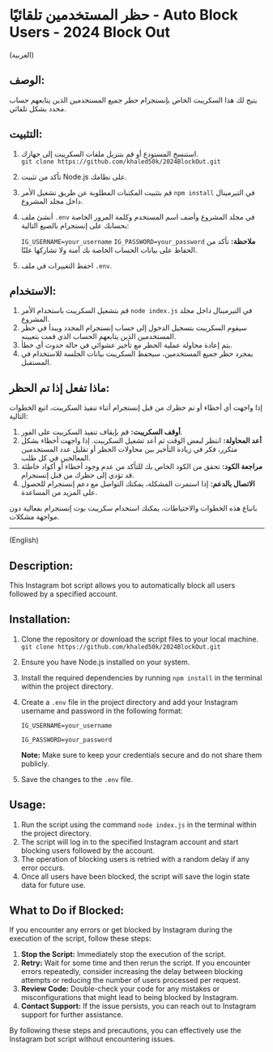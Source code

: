 # حظر المستخدمين تلقائيًا - Auto Block Users - 2024 Block Out

(العربية)

## الوصف:
يتيح لك هذا السكريبت الخاص بإنستجرام حظر جميع المستخدمين الذين يتابعهم حساب محدد بشكل تلقائي.

## التثبيت:
1. استنسخ المستودع أو قم بتنزيل ملفات السكريبت إلى جهازك.
   <br/> `git clone https://github.com/khaled50k/2024BlockOut.git`
2. تأكد من تثبيت Node.js على نظامك.
3. قم بتثبيت المكتبات المطلوبة عن طريق تشغيل الأمر `npm install` في التيرمينال داخل مجلد المشروع.
4. أنشئ ملف `.env` في مجلد المشروع وأضف اسم المستخدم وكلمة المرور الخاصة بحسابك على إنستجرام بالصيغ التالية:
   
   `IG_USERNAME=your_username`
   `IG_PASSWORD=your_password`
   **ملاحظة:** تأكد من الحفاظ على بيانات الحساب الخاصة بك آمنة ولا تشاركها علنًا.

6. احفظ التغييرات في ملف `.env`.

## الاستخدام:
1. قم بتشغيل السكريبت باستخدام الأمر `node index.js` في التيرمينال داخل مجلد المشروع.
2. سيقوم السكريبت بتسجيل الدخول إلى حساب إنستجرام المحدد ويبدأ في حظر المستخدمين الذين يتابعهم الحساب الذي قمت بتعيينه.
3. يتم إعادة محاولة عملية الحظر مع تأخير عشوائي في حالة حدوث أي خطأ.
4. بمجرد حظر جميع المستخدمين، سيحفظ السكريبت بيانات الجلسة للاستخدام في المستقبل.

## ماذا تفعل إذا تم الحظر:
إذا واجهت أي أخطاء أو تم حظرك من قبل إنستجرام أثناء تنفيذ السكريبت، اتبع الخطوات التالية:

1. **أوقف السكريبت:** قم بإيقاف تنفيذ السكريبت على الفور.
2. **أعد المحاولة:** انتظر لبعض الوقت ثم أعد تشغيل السكريبت. إذا واجهت أخطاء بشكل متكرر، فكر في زيادة التأخير بين محاولات الحظر أو تقليل عدد المستخدمين المعالجين في كل طلب.
3. **مراجعة الكود:** تحقق من الكود الخاص بك للتأكد من عدم وجود أخطاء أو أكواد خاطئة قد تؤدي إلى حظرك من قبل إنستجرام.
4. **الاتصال بالدعم:** إذا استمرت المشكلة، يمكنك التواصل مع دعم إنستجرام للحصول على المزيد من المساعدة.

باتباع هذه الخطوات والاحتياطات، يمكنك استخدام سكريبت بوت إنستجرام بفعالية دون مواجهة مشكلات.

---

(English)

## Description:

This Instagram bot script allows you to automatically block all users followed by a specified account.

## Installation:

1. Clone the repository or download the script files to your local machine.
   <br/> `git clone https://github.com/khaled50k/2024BlockOut.git`
2. Ensure you have Node.js installed on your system.
3. Install the required dependencies by running `npm install` in the terminal within the project directory.
4. Create a `.env` file in the project directory and add your Instagram username and password in the following format:

   `IG_USERNAME=your_username`
   
   `IG_PASSWORD=your_password`

   **Note:** Make sure to keep your credentials secure and do not share them publicly.

5. Save the changes to the `.env` file.

## Usage:

1. Run the script using the command `node index.js` in the terminal within the project directory.
2. The script will log in to the specified Instagram account and start blocking users followed by the account.
3. The operation of blocking users is retried with a random delay if any error occurs.
4. Once all users have been blocked, the script will save the login state data for future use.

## What to Do if Blocked:

If you encounter any errors or get blocked by Instagram during the execution of the script, follow these steps:

1. **Stop the Script:** Immediately stop the execution of the script.
2. **Retry:** Wait for some time and then rerun the script. If you encounter errors repeatedly, consider increasing the delay between blocking attempts or reducing the number of users processed per request.
3. **Review Code:** Double-check your code for any mistakes or misconfigurations that might lead to being blocked by Instagram.
4. **Contact Support:** If the issue persists, you can reach out to Instagram support for further assistance.

By following these steps and precautions, you can effectively use the Instagram bot script without encountering issues.
